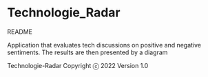 # Technologie_Radar
README

Application that evaluates tech discussions on positive and negative sentiments.
The results are then presented by a diagram


Technologie-Radar
Copyright ⓒ 2022 
Version 1.0
